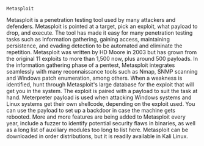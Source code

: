                                                                         Metasploit

Metasploit is a penetration testing tool used by many attackers and defenders. Metasploit is pointed at a target, pick an exploit, what payload to drop, and execute. The tool has made it easy for many penetration testing tasks such as Information gathering, gaining access, maintaining persistence, and evading detection to be automated and eliminate the repetition. 
Metasploit was written by HD Moore in 2003 but has grown from the original 11 exploits to more than 1,500 now, plus around 500 payloads. In the information gathering phase of a pentest, Metasploit integrates seamlessly with many reconnaissance tools such as Nmap, SNMP scanning and Windows patch enumeration, among others. When a weakness is identified, hunt through Metasploit's large database for the exploit that will get you in the system. 
The exploit is paired with a payload to suit the task at hand. Meterpreter payload is used when attacking Windows systems and Linux systems get their own shellcode, depending on the exploit used. You can use the payload to set up a backdoor in case the machine gets rebooted.
More and more features are being added to Metasploit every year, include a fuzzer to identify potential security flaws in binaries, as well as a long list of auxiliary modules too long to list here. 
Metasploit can be downloaded in order distributions, but it is readily available in Kali Linux. 
